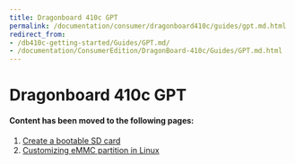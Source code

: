 ```yaml
---
title: Dragonboard 410c GPT
permalink: /documentation/consumer/dragonboard410c/guides/gpt.md.html
redirect_from:
- /db410c-getting-started/Guides/GPT.md/
- /documentation/ConsumerEdition/DragonBoard-410c/Guides/GPT.md.html
---
```

# Dragonboard 410c GPT

#### Content has been moved to the following pages:

1. [Create a bootable SD card](./bootable-sd-card.md)
2. [Customizing eMMC partition in Linux](./customize-emmc-partition.md)
